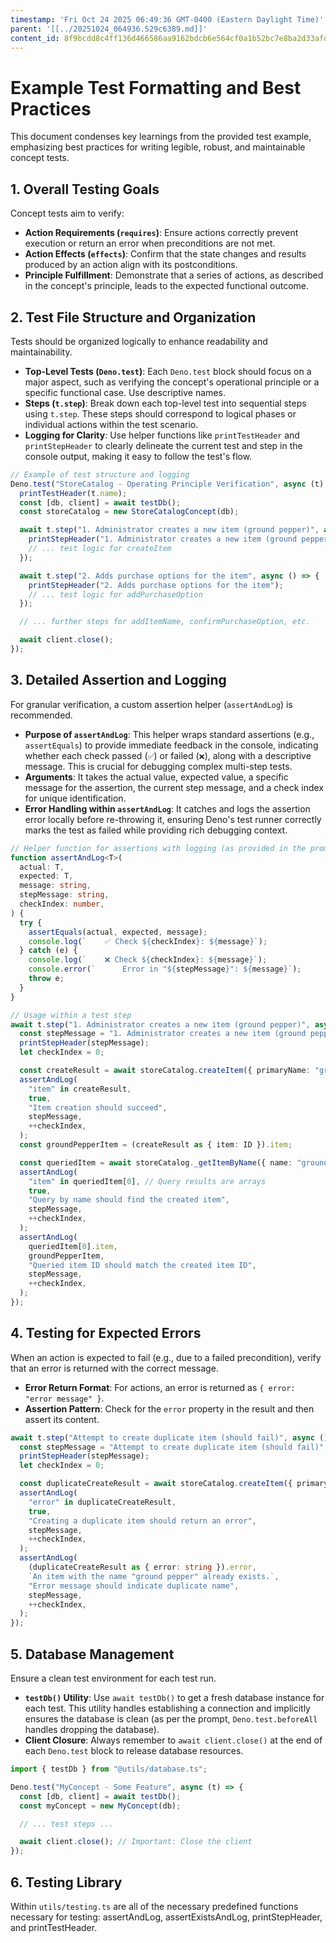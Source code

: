 ```yaml
---
timestamp: 'Fri Oct 24 2025 06:49:36 GMT-0400 (Eastern Daylight Time)'
parent: '[[../20251024_064936.529c6389.md]]'
content_id: 8f9bcdd8c4ff136d466586aa9162bdcb6e564cf0a1b52bc7e8ba2d33afd39ad1
---
```


# Example Test Formatting and Best Practices

This document condenses key learnings from the provided test example, emphasizing best practices for writing legible, robust, and maintainable concept tests.

## 1. Overall Testing Goals

Concept tests aim to verify:

* **Action Requirements (`requires`)**: Ensure actions correctly prevent execution or return an error when preconditions are not met.
* **Action Effects (`effects`)**: Confirm that the state changes and results produced by an action align with its postconditions.
* **Principle Fulfillment**: Demonstrate that a series of actions, as described in the concept's principle, leads to the expected functional outcome.

## 2. Test File Structure and Organization

Tests should be organized logically to enhance readability and maintainability.

* **Top-Level Tests (`Deno.test`)**: Each `Deno.test` block should focus on a major aspect, such as verifying the concept's operational principle or a specific functional case. Use descriptive names.
* **Steps (`t.step`)**: Break down each top-level test into sequential steps using `t.step`. These steps should correspond to logical phases or individual actions within the test scenario.
* **Logging for Clarity**: Use helper functions like `printTestHeader` and `printStepHeader` to clearly delineate the current test and step in the console output, making it easy to follow the test's flow.

```typescript
// Example of test structure and logging
Deno.test("StoreCatalog - Operating Principle Verification", async (t) => {
  printTestHeader(t.name);
  const [db, client] = await testDb();
  const storeCatalog = new StoreCatalogConcept(db);

  await t.step("1. Administrator creates a new item (ground pepper)", async () => {
    printStepHeader("1. Administrator creates a new item (ground pepper)");
    // ... test logic for createItem
  });

  await t.step("2. Adds purchase options for the item", async () => {
    printStepHeader("2. Adds purchase options for the item");
    // ... test logic for addPurchaseOption
  });

  // ... further steps for addItemName, confirmPurchaseOption, etc.

  await client.close();
});
```

## 3. Detailed Assertion and Logging

For granular verification, a custom assertion helper (`assertAndLog`) is recommended.

* **Purpose of `assertAndLog`**: This helper wraps standard assertions (e.g., `assertEquals`) to provide immediate feedback in the console, indicating whether each check passed (`✅`) or failed (`❌`), along with a descriptive message. This is crucial for debugging complex multi-step tests.
* **Arguments**: It takes the actual value, expected value, a specific message for the assertion, the current step message, and a check index for unique identification.
* **Error Handling within `assertAndLog`**: It catches and logs the assertion error locally before re-throwing it, ensuring Deno's test runner correctly marks the test as failed while providing rich debugging context.

```typescript
// Helper function for assertions with logging (as provided in the prompt)
function assertAndLog<T>(
  actual: T,
  expected: T,
  message: string,
  stepMessage: string,
  checkIndex: number,
) {
  try {
    assertEquals(actual, expected, message);
    console.log(`    ✅ Check ${checkIndex}: ${message}`);
  } catch (e) {
    console.log(`    ❌ Check ${checkIndex}: ${message}`);
    console.error(`      Error in "${stepMessage}": ${message}`);
    throw e;
  }
}

// Usage within a test step
await t.step("1. Administrator creates a new item (ground pepper)", async () => {
  const stepMessage = "1. Administrator creates a new item (ground pepper)";
  printStepHeader(stepMessage);
  let checkIndex = 0;

  const createResult = await storeCatalog.createItem({ primaryName: "ground pepper" });
  assertAndLog(
    "item" in createResult,
    true,
    "Item creation should succeed",
    stepMessage,
    ++checkIndex,
  );
  const groundPepperItem = (createResult as { item: ID }).item;

  const queriedItem = await storeCatalog._getItemByName({ name: "ground pepper" });
  assertAndLog(
    "item" in queriedItem[0], // Query results are arrays
    true,
    "Query by name should find the created item",
    stepMessage,
    ++checkIndex,
  );
  assertAndLog(
    queriedItem[0].item,
    groundPepperItem,
    "Queried item ID should match the created item ID",
    stepMessage,
    ++checkIndex,
  );
});
```

## 4. Testing for Expected Errors

When an action is expected to fail (e.g., due to a failed precondition), verify that an error is returned with the correct message.

* **Error Return Format**: For actions, an error is returned as `{ error: "error message" }`.
* **Assertion Pattern**: Check for the `error` property in the result and then assert its content.

```typescript
await t.step("Attempt to create duplicate item (should fail)", async () => {
  const stepMessage = "Attempt to create duplicate item (should fail)";
  printStepHeader(stepMessage);
  let checkIndex = 0;

  const duplicateCreateResult = await storeCatalog.createItem({ primaryName: "ground pepper" });
  assertAndLog(
    "error" in duplicateCreateResult,
    true,
    "Creating a duplicate item should return an error",
    stepMessage,
    ++checkIndex,
  );
  assertAndLog(
    (duplicateCreateResult as { error: string }).error,
    `An item with the name "ground pepper" already exists.`,
    "Error message should indicate duplicate name",
    stepMessage,
    ++checkIndex,
  );
});
```

## 5. Database Management

Ensure a clean test environment for each test run.

* **`testDb()` Utility**: Use `await testDb()` to get a fresh database instance for each test. This utility handles establishing a connection and implicitly ensures the database is clean (as per the prompt, `Deno.test.beforeAll` handles dropping the database).
* **Client Closure**: Always remember to `await client.close()` at the end of each `Deno.test` block to release database resources.

```typescript
import { testDb } from "@utils/database.ts";

Deno.test("MyConcept - Some Feature", async (t) => {
  const [db, client] = await testDb();
  const myConcept = new MyConcept(db);

  // ... test steps ...

  await client.close(); // Important: Close the client
});
```

## 6. Testing Library

Within `utils/testing.ts` are all of the necessary predefined functions necessary for testing: assertAndLog, assertExistsAndLog, printStepHeader, and printTestHeader.
